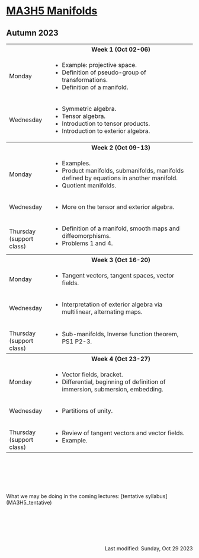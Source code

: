 <script type="text/javascript" id="MathJax-script" async
  src="https://cdn.jsdelivr.net/npm/mathjax@3/es5/tex-mml-chtml.js">
</script>
<script>
  MathJax = {
    tex: {
      inlineMath: [['$', '$']]
    }
  };
</script>

<!-- https://www.geeksforgeeks.org/how-to-reload-page-only-once-in-javascript/ -->
<script type='text/javascript'>
  (() => {
      if (window.localStorage) {
          if (!localStorage.getItem('reload')) {
              localStorage['reload'] = true;
              window.location.reload();
          } else {
              localStorage.removeItem('reload');
          }
      }
  })();
</script>
# [MA3H5 Manifolds](https://moodle.warwick.ac.uk/course/view.php?id=60813)
## Autumn 2023

<table>
  <tbody>
<!--  ##################  Week 1  ################## -->
    <tr><th></th><th style="text-align: center">Week 1 (Oct 02-06)</th></tr>
    <tr><td>Monday</td>
      <td>
        <ul>
          <li>Example: projective space.</li>
          <li>Definition of pseudo-group of transformations.</li>
          <li>Definition of a manifold.</li>
        </ul>
      </td>
    </tr>
    <tr><td>Wednesday</td>
      <td>
        <ul>
          <li>Symmetric algebra.</li>
          <li>Tensor algebra.</li>
          <li>Introduction to tensor products.</li>
          <li>Introduction to exterior algebra.</li>
        </ul>
      </td>
    </tr>
<!--  ##################  Week 2  ################## -->
    <tr><th></th><th style="text-align: center">Week 2 (Oct 09-13)</th></tr>
    <tr><td>Monday</td>
      <td>
        <ul>
          <li>Examples.</li>
          <li>Product manifolds, submanifolds, manifolds defined by equations in another manifold.</li>
          <li>Quotient manifolds.</li>
        </ul>
      </td>
    </tr>
    <tr><td>Wednesday</td>
      <td>
        <ul>
          <li>More on the tensor and exterior algebra.</li>
        </ul>
      </td>
    </tr>
    <tr><td><p style="margin-bottom:0;">Thursday</p><p style="margin : 0; padding-top:0;">(support class)</p></td>
      <td>
        <ul>
          <li>Definition of a manifold, smooth maps and diffeomorphisms.</li>
          <li>Problems 1 and 4.</li>
        </ul>
      </td>
    </tr>
<!--  ##################  Week 3  ################## -->
    <tr><th></th><th style="text-align: center">Week 3 (Oct 16-20)</th></tr>
    <tr><td>Monday</td>
      <td>
        <ul>
          <li>Tangent vectors, tangent spaces, vector fields.</li>
        </ul>
      </td>
    </tr>
    <tr><td>Wednesday</td>
      <td>
        <ul>
          <li>Interpretation of exterior algebra via multilinear, alternating maps.</li>
        </ul>
      </td>
    </tr>
    <tr><td><p style="margin-bottom:0;">Thursday</p><p style="margin : 0; padding-top:0;">(support class)</p></td>
      <td>
        <ul>
          <li>Sub-manifolds, Inverse function theorem, PS1 P2-3.</li>
        </ul>
      </td>
    </tr>
<!--  ##################  Week 4  ################## -->
    <tr><th></th><th style="text-align: center">Week 4 (Oct 23-27)</th></tr>
    <tr><td>Monday</td>
      <td>
        <ul>
          <li>Vector fields, bracket.</li>
          <li>Differential, beginning of definition of immersion, submersion, embedding.</li>
        </ul>
      </td>
    </tr>
    <tr><td>Wednesday</td>
      <td>
        <ul>
          <li>Partitions of unity.</li>
        </ul>
      </td>
    </tr>
    <tr><td><p style="margin-bottom:0;">Thursday</p><p style="margin : 0; padding-top:0;">(support class)</p></td>
      <td>
        <ul>
          <li>Review of tangent vectors and vector fields.</li>
          <li>Example.</li>
        </ul>
      </td>
    </tr>
  </tbody>
</table>
<p>&nbsp;</p><p>&nbsp;</p><p>&nbsp;</p>
What we may be doing in the coming lectures: [tentative syllabus](MA3H5_tentative)
<p>&nbsp;</p><p>&nbsp;</p><p>&nbsp;</p>
<div style="text-align: right">Last modified: Sunday, Oct 29 2023</div>

